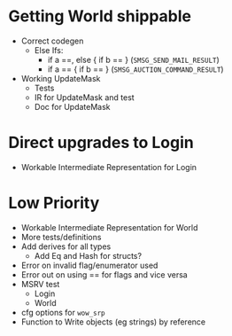 # Getting World shippable

* Correct codegen
  * Else Ifs:
    - if a ==, else { if b ==  } (`SMSG_SEND_MAIL_RESULT`)
    - if a == { if b == } (`SMSG_AUCTION_COMMAND_RESULT`)
* Working UpdateMask
  * Tests
  * IR for UpdateMask and test
  * Doc for UpdateMask

# Direct upgrades to Login

* Workable Intermediate Representation for Login

# Low Priority

* Workable Intermediate Representation for World
* More tests/definitions
* Add derives for all types
  * Add Eq and Hash for structs?
* Error on invalid flag/enumerator used
* Error out on using == for flags and vice versa
* MSRV test
  * Login
  * World
* cfg options for `wow_srp`
* Function to Write objects (eg strings) by reference
